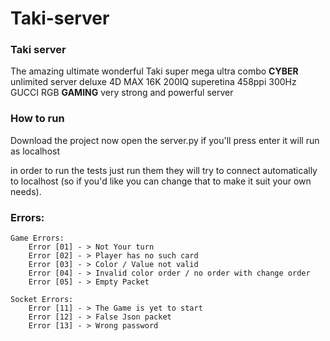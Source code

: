 # Taki-server
### Taki server

The amazing ultimate wonderful Taki super mega ultra combo **CYBER** unlimited server deluxe 4D MAX 16K 200IQ superetina 458ppi 300Hz GUCCI RGB **GAMING** very strong and powerful server 

### How to run

Download the project
now open the server.py 
if you'll press enter it will run as localhost

in order to run the tests just run them they will try to connect automatically to localhost
(so if you'd like you can change that to make it suit your own needs).

### Errors:

    Game Errors:
        Error [01] - > Not Your turn
        Error [02] - > Player has no such card
        Error [03] - > Color / Value not valid
        Error [04] - > Invalid color order / no order with change order
        Error [05] - > Empty Packet
        
    Socket Errors:
        Error [11] - > The Game is yet to start
        Error [12] - > False Json packet
        Error [13] - > Wrong password
        
